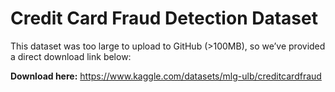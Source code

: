# Credit Card Fraud Detection Dataset

This dataset was too large to upload to GitHub (>100MB), so we’ve provided a direct download link below:

**Download here:** https://www.kaggle.com/datasets/mlg-ulb/creditcardfraud
